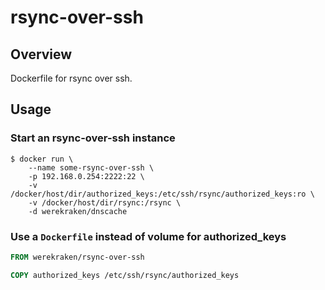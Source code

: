 # rsync-over-ssh

## Overview

Dockerfile for rsync over ssh.

## Usage

### Start an rsync-over-ssh instance

```console
$ docker run \
    --name some-rsync-over-ssh \
    -p 192.168.0.254:2222:22 \
    -v /docker/host/dir/authorized_keys:/etc/ssh/rsync/authorized_keys:ro \
    -v /docker/host/dir/rsync:/rsync \
    -d werekraken/dnscache
```

### Use a `Dockerfile` instead of volume for authorized_keys

```dockerfile
FROM werekraken/rsync-over-ssh

COPY authorized_keys /etc/ssh/rsync/authorized_keys
```
